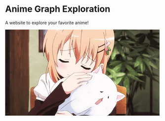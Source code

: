 # Anime Graph Exploration

A website to explore your favorite anime!

![Cute anime girl](doc/AnimeGirl.gif)
